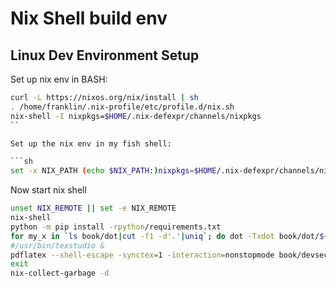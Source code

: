 # Nix Shell build env

## Linux Dev Environment Setup

Set up nix env in BASH:

```sh
curl -L https://nixos.org/nix/install | sh
. /home/franklin/.nix-profile/etc/profile.d/nix.sh
nix-shell -I nixpkgs=$HOME/.nix-defexpr/channels/nixpkgs
``

Set up the nix env in my fish shell:

```sh
set -x NIX_PATH (echo $NIX_PATH:)nixpkgs=$HOME/.nix-defexpr/channels/nixpkgs
```

Now start nix shell

```sh
unset NIX_REMOTE || set -e NIX_REMOTE
nix-shell
python -m pip install -rpython/requirements.txt
for my_x in `ls book/dot|cut -f1 -d'.'|uniq`; do dot -Txdot book/dot/${my_x}.dot | dot2tex --figonly > book/dot/${my_x}.tex;done
#/usr/bin/texstudio &
pdflatex --shell-escape -synctex=1 -interaction=nonstopmode book/devsecops_tactical.tex
exit
nix-collect-garbage -d
```
